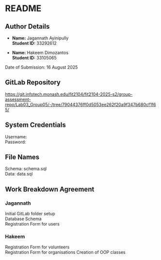# README
## Author Details
- **Name:** Jagannath Ayinipully  
  **Student ID:** 33292612


- **Name:** Hakeem Dimozantos  
  **Student ID:** 33105065

Date of Submission: 16 August 2025
## GitLab Repository
https://git.infotech.monash.edu/fit2104/fit2104-2025-s2/group-assessment-repo/Lab03_Group05/-/tree/79044376ff0d5053ee262f20a9f347b680cf1f65/
## System Credentials
Username:  
Password:
## File Names
Schema: schema.sql  
Data: data.sql
## Work Breakdown Agreement
### Jagannath
Initial GitLab folder setup  
Database Schema  
Registration Form for users
### Hakeem
Registration Form for volunteers  
Registration Form for organisations
Creation of OOP classes 